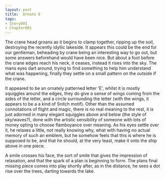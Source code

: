 ```yaml
---
layout: post
title:  Ornate E
tags:
- Story001
- Chapter001
---
```


The crane head groans as it begins to clamp together, ripping up the soil, destroying the recently idyllic lakeside.  It appears this could be the end for our gentleman, beheading by crane being an interesting way to go out, but some answers beforehand would have been nice.  But about a foot before the crane edges reach his neck, it ceases, instead it rises into the sky.  The mans eyes dart around, trying to find something to help him understand what was happening, finally they settle on a small pattern on the outside if the crane.

It appeared to be an ornately patterned letter 'E', whilst it is mostly squiggles around the edges, they do give a sense of wings coming from the sides of the letter, and a circle surrounding the letter (with the wings, it appears to be a a kind of Snitch motif).  Other than the assumed connotations of flight and magic, there is no real meaning to the rest, it is just adorned in many elegant squiggles above and below (the style of sky/waves?), done with the artistic sensibility of someone with lots of money opting to choose flamboyance over meaning.  As his eyes settle over it, he relaxes a little, not really knowing why, what with having no actual memory of such an emblem, but he somehow feels that this is where he is supposed to be, and that he should, at the very least, make it onto the ship above in one piece.

A smile crosses his face, the sort of smile that gives the impression of relaxation, and that the spark of a plan is beginning to form.  The plans final missing piece comes into play shortly after, as in the distance, he sees a dot rise over the trees, darting towards the lake.